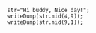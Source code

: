 ```luceescript+trycf
	str="Hi buddy, Nice day!";
	writeDump(str.mid(4,9));
	writeDump(str.mid(9,1));
```